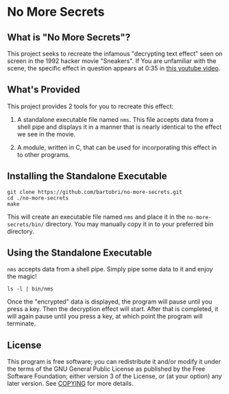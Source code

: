 No More Secrets
===============

What is "No More Secrets"?
--------------------------

This project seeks to recreate the infamous "decrypting text effect" seen on screen in the 1992 hacker
movie "Sneakers". If You are unfamiliar with the scene, the specific effect in question appears at
0:35 in [this youtube video](https://www.youtube.com/watch?v=F5bAa6gFvLs).

What's Provided
---------------

This project provides 2 tools for you to recreate this effect:

1. A standalone executable file named `nms`. This file accepts data from a shell pipe and displays it in a manner that is nearly identical to the effect we see in the movie.

2. A module, written in C, that can be used for incorporating this effect in to other programs.

Installing the Standalone Executable
------------------------------------
```
git clone https://github.com/bartobri/no-more-secrets.git
cd ./no-more-secrets
make
```

This will create an executable file named `nms` and place it in the `no-more-secrets/bin/` directory.
You may manually copy it in to your preferred bin directory.

Using the Standalone Executable
-------------------------------

`nms` accepts data from a shell pipe. Simply pipe some data to it and enjoy the magic!
```
ls -l | bin/nms
```
Once the "encrypted" data is displayed, the program will pause until you press a key. Then the
decryption effect will start. After that is completed, it will again pause until
you press a key, at which point the program will terminate.

License
-------

This program is free software; you can redistribute it and/or modify it under the terms of the GNU
General Public License as published by the Free Software Foundation; either version 3 of the License,
or (at your option) any later version.  See [COPYING](COPYING) for more details.
